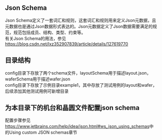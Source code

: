 ## Json Schema
Json Schema定义了一套词汇和规则，这套词汇和规则用来定义Json元数据，且元数据也是通过Json数据形式表达的。Json元数据定义了Json数据需要满足的规范，规范包括成员、结构、类型、约束等。  
有关Json Schema的用法，参见<https://blog.csdn.net/lxz352907839/article/details/127619770>
## 目录结构
config目录下存放了两个schema文件，layoutSchema用于描述layout.json，waferSchema用于描述wafer.json  
config目录下存放了示例目录example1，其中存放了测试用例的layout和wafer，后续添加其他测试用例可新增目录
## 为本目录下的机台和晶圆文件配置json schema
配置步骤参见<https://www.jetbrains.com/help/idea/json.html#ws_json_using_schemas>中的Using custom JSON schemas章节